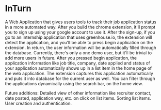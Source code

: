 # InTurn
A Web Application that gives users tools to track their job application status in a more automated way.
After you build the chrome extension, it'll prompt you to sign up using your google account to use it.
After the sign-up, if you go to an internship application that uses greenhouse.io, the extension will detect the application, and you'll be able to press begin application on the extension. In return, the user information will be automatically filled through the database. Currently, there's only a one demo user, but it'll be trivial to add more users in future. After you pressed begin application, the application information like job title, company, date applied and status of your application  automatically shows up in a list item in the home page of the web application. The extension captures this application automatically and puts it into database for the current user as well. You can filter through the applications dynamically using the search bar, on the home view. 

Future additions:
Detailed view of other information like recruiter contact, date posted, application way, etc. on click on list items.
Sorting list items.
User creation and authentication.

